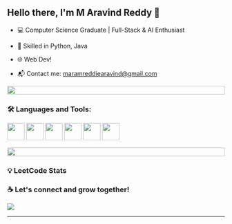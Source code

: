 ## Hello there, I'm M Aravind Reddy 👋




- 💻 Computer Science Graduate | Full-Stack & AI Enthusiast  

- 🔧 Skilled in Python, Java
- 🌐 Web Dev!


- 📬 Contact me: maramreddiearavind@gmail.com  


<img src="https://i.imgur.com/dBaSKWF.gif" height="20" width="100%"/>

### 🛠️ Languages and Tools:
<p>
  <img height="40" src="https://cdn.jsdelivr.net/gh/devicons/devicon/icons/python/python-original.svg" />

  <img height="40" src="https://cdn.jsdelivr.net/gh/devicons/devicon/icons/java/java-original.svg" />
 
  
  <img height="40" src="https://cdn.jsdelivr.net/gh/devicons/devicon/icons/html5/html5-original.svg" />
  <img height="40" src="https://cdn.jsdelivr.net/gh/devicons/devicon/icons/css3/css3-original.svg" />
  <img height="40" src="https://cdn.jsdelivr.net/gh/devicons/devicon/icons/mysql/mysql-original.svg" />
 

  <img height="40" src="https://cdn.jsdelivr.net/gh/devicons/devicon/icons/github/github-original.svg" />
 
</p>

<img src="https://i.imgur.com/dBaSKWF.gif" height="20" width="100%"/>

### 💡 LeetCode Stats

### ☕ Let's connect and grow together!
<a href="mailto:maramreddiearavind@gmail.com">
  <img src="https://img.shields.io/badge/maramreddiearavind@gmail.com-D14836?style=flat-square&logo=Gmail&logoColor=white"/>
</a>

---


